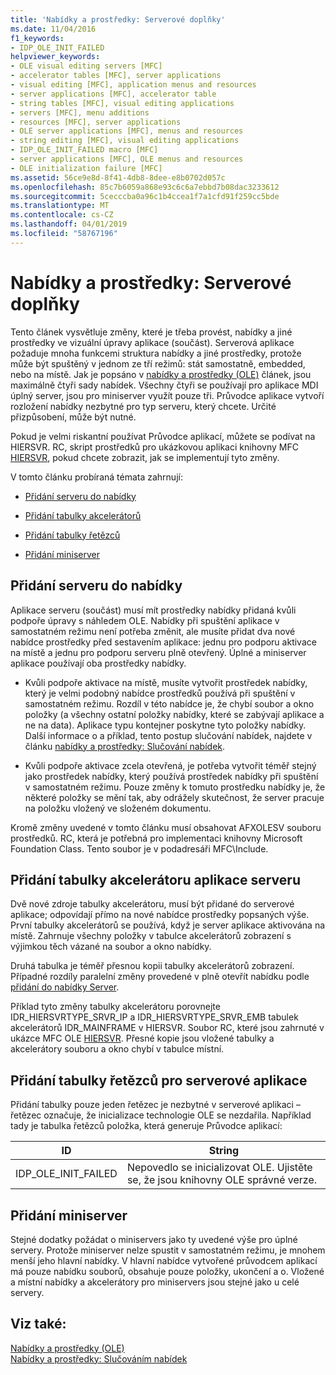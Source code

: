 ```yaml
---
title: 'Nabídky a prostředky: Serverové doplňky'
ms.date: 11/04/2016
f1_keywords:
- IDP_OLE_INIT_FAILED
helpviewer_keywords:
- OLE visual editing servers [MFC]
- accelerator tables [MFC], server applications
- visual editing [MFC], application menus and resources
- server applications [MFC], accelerator table
- string tables [MFC], visual editing applications
- servers [MFC], menu additions
- resources [MFC], server applications
- OLE server applications [MFC], menus and resources
- string editing [MFC], visual editing applications
- IDP_OLE_INIT_FAILED macro [MFC]
- server applications [MFC], OLE menus and resources
- OLE initialization failure [MFC]
ms.assetid: 56ce9e8d-8f41-4db8-8dee-e8b0702d057c
ms.openlocfilehash: 85c7b6059a868e93c6c6a7ebbd7b08dac3233612
ms.sourcegitcommit: 5cecccba0a96c1b4ccea1f7a1cfd91f259cc5bde
ms.translationtype: MT
ms.contentlocale: cs-CZ
ms.lasthandoff: 04/01/2019
ms.locfileid: "58767196"
---
```

# <a name="menus-and-resources-server-additions"></a>Nabídky a prostředky: Serverové doplňky

Tento článek vysvětluje změny, které je třeba provést, nabídky a jiné prostředky ve vizuální úpravy aplikace (součást). Serverová aplikace požaduje mnoha funkcemi struktura nabídky a jiné prostředky, protože může být spuštěný v jednom ze tří režimů: stát samostatně, embedded, nebo na místě. Jak je popsáno v [nabídky a prostředky (OLE)](../mfc/menus-and-resources-ole.md) článek, jsou maximálně čtyři sady nabídek. Všechny čtyři se používají pro aplikace MDI úplný server, jsou pro miniserver využít pouze tři. Průvodce aplikace vytvoří rozložení nabídky nezbytné pro typ serveru, který chcete. Určité přizpůsobení, může být nutné.

Pokud je velmi riskantní používat Průvodce aplikací, můžete se podívat na HIERSVR. RC, skript prostředků pro ukázkovou aplikaci knihovny MFC [HIERSVR](../overview/visual-cpp-samples.md), pokud chcete zobrazit, jak se implementují tyto změny.

V tomto článku probíraná témata zahrnují:

- [Přidání serveru do nabídky](#_core_server_menu_additions)

- [Přidání tabulky akcelerátorů](#_core_server_application_accelerator_table_additions)

- [Přidání tabulky řetězců](../mfc/menus-and-resources-container-additions.md)

- [Přidání miniserver](#_core_mini.2d.server_additions)

##  <a name="_core_server_menu_additions"></a> Přidání serveru do nabídky

Aplikace serveru (součást) musí mít prostředky nabídky přidaná kvůli podpoře úpravy s náhledem OLE. Nabídky při spuštění aplikace v samostatném režimu není potřeba změnit, ale musíte přidat dva nové nabídce prostředky před sestavením aplikace: jednu pro podporu aktivace na místě a jednu pro podporu serveru plně otevřený. Úplné a miniserver aplikace používají oba prostředky nabídky.

- Kvůli podpoře aktivace na místě, musíte vytvořit prostředek nabídky, který je velmi podobný nabídce prostředků používá při spuštění v samostatném režimu. Rozdíl v této nabídce je, že chybí soubor a okno položky (a všechny ostatní položky nabídky, které se zabývají aplikace a ne na data). Aplikace typu kontejner poskytne tyto položky nabídky. Další informace o a příklad, tento postup slučování nabídek, najdete v článku [nabídky a prostředky: Slučování nabídek](../mfc/menus-and-resources-menu-merging.md).

- Kvůli podpoře aktivace zcela otevřená, je potřeba vytvořit téměř stejný jako prostředek nabídky, který používá prostředek nabídky při spuštění v samostatném režimu. Pouze změny k tomuto prostředku nabídky je, že některé položky se mění tak, aby odrážely skutečnost, že server pracuje na položku vložený ve složeném dokumentu.

Kromě změny uvedené v tomto článku musí obsahovat AFXOLESV souboru prostředků. RC, která je potřebná pro implementaci knihovny Microsoft Foundation Class. Tento soubor je v podadresáři MFC\Include.

##  <a name="_core_server_application_accelerator_table_additions"></a> Přidání tabulky akcelerátoru aplikace serveru

Dvě nové zdroje tabulky akcelerátoru, musí být přidané do serverové aplikace; odpovídají přímo na nové nabídce prostředky popsaných výše. První tabulky akcelerátorů se používá, když je server aplikace aktivována na místě. Zahrnuje všechny položky v tabulce akcelerátorů zobrazení s výjimkou těch vázané na soubor a okno nabídky.

Druhá tabulka je téměř přesnou kopii tabulky akcelerátorů zobrazení. Případné rozdíly paralelní změny provedené v plně otevřít nabídku podle [přidání do nabídky Server](#_core_server_menu_additions).

Příklad tyto změny tabulky akcelerátoru porovnejte IDR_HIERSVRTYPE_SRVR_IP a IDR_HIERSVRTYPE_SRVR_EMB tabulek akcelerátorů IDR_MAINFRAME v HIERSVR. Soubor RC, které jsou zahrnuté v ukázce MFC OLE [HIERSVR](../overview/visual-cpp-samples.md). Přesné kopie jsou vložené tabulky a akcelerátory souboru a okno chybí v tabulce místní.

##  <a name="_core_string_table_additions_for_server_applications"></a> Přidání tabulky řetězců pro serverové aplikace

Přidání tabulky pouze jeden řetězec je nezbytné v serverové aplikaci – řetězec označuje, že inicializace technologie OLE se nezdařila. Například tady je tabulka řetězců položka, která generuje Průvodce aplikací:

|ID|String|
|--------|------------|
|IDP_OLE_INIT_FAILED|Nepovedlo se inicializovat OLE. Ujistěte se, že jsou knihovny OLE správné verze.|

##  <a name="_core_mini.2d.server_additions"></a> Přidání miniserver

Stejné dodatky požádat o miniservers jako ty uvedené výše pro úplné servery. Protože miniserver nelze spustit v samostatném režimu, je mnohem menší jeho hlavní nabídky. V hlavní nabídce vytvořené průvodcem aplikací má pouze nabídku souborů, obsahuje pouze položky, ukončení a o. Vložené a místní nabídky a akcelerátory pro miniservers jsou stejné jako u celé servery.

## <a name="see-also"></a>Viz také:

[Nabídky a prostředky (OLE)](../mfc/menus-and-resources-ole.md)<br/>
[Nabídky a prostředky: Slučováním nabídek](../mfc/menus-and-resources-menu-merging.md)
